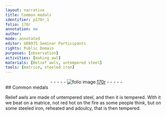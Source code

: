 ```yaml
---
layout: narrative
title: Common medals
identifier: p170r_1
folio: 170r
annotation: no
author:
mode: annotated
editor: GR8975 Seminar Participants
rights: Public Domain
purposes: [observation]
activities: [making awl]
materials: [Relief awls, untempered steel]
tools: [matrice, steeled iron]
---
```


 <div class="folio" align="center">- - - - - <a href="http://gallica.bnf.fr/ark:/12148/btv1b10500001g/f345.image" target="_blank"><img src="https://cu-mkp.github.io/GR8975-edition/assets/photo-icon.png" alt="folio image: " style="display:inline-block; margin-bottom:-3px;"/>170r</a> - - - - - </div> 
## Common medals

 
<span class="activity"><span class="material">Relief awls</span> are made of <span class="material">untempered steel</span>, and then it is tempered. With it we beat on a <span class="tool">matrice</span>, not red hot on the fire as some people think, but on some <span class="tool">steeled iron</span>, reheated and adoulcy, that is then tempered.</span>
 